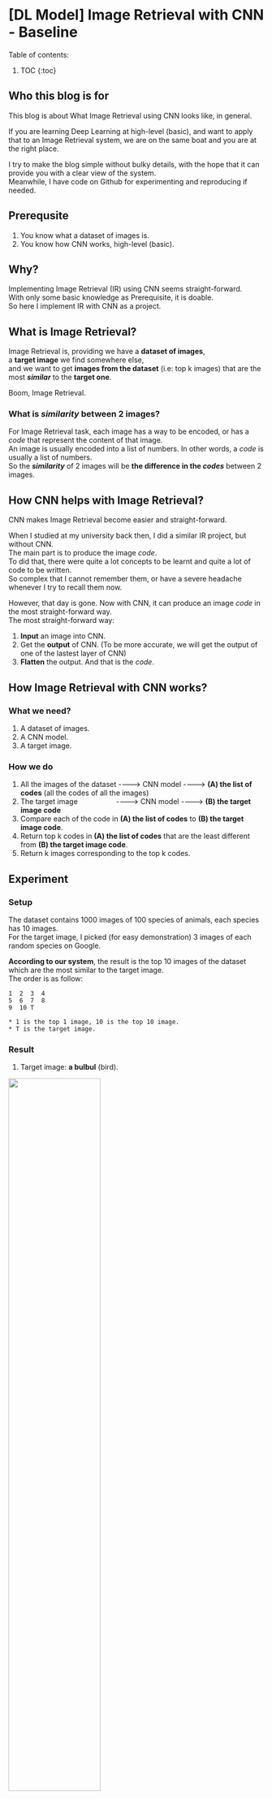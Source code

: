 # [DL Model] Image Retrieval with CNN - Baseline

Table of contents:

1. TOC
{:toc}

## Who this blog is for

This blog is about What Image Retrieval using CNN looks like, in general.  

If you are learning Deep Learning at high-level (basic), and want to apply that to an Image Retrieval system, we are on the same boat and you are at the right place.  

I try to make the blog simple without bulky details, with the hope that it can provide you with a clear view of the system.  
Meanwhile, I have code on Github for experimenting and reproducing if needed.  

## Prerequsite

1. You know what a dataset of images is.
2. You know how CNN works, high-level (basic).

## Why?

Implementing Image Retrieval (IR) using CNN seems straight-forward.  
With only some basic knowledge as Prerequisite, it is doable.  
So here I implement IR with CNN as a project.  

## What is Image Retrieval?

Image Retrieval is, providing we have a **dataset of images**,  
a **target image** we find somewhere else,  
and we want to get **images from the dataset** (i.e: top k images) that are the most ***similar*** to the **target one**.

Boom, Image Retrieval.

### What is ***similarity*** between 2 images?

For Image Retrieval task, each image has a way to be encoded, or has a *code* that represent the content of that image.  
An image is usually encoded into a list of numbers. In other words, a *code* is usually a list of numbers.  
So the ***similarity*** of 2 images will be **the difference in the *codes*** between 2 images.

## How CNN helps with Image Retrieval?

CNN makes Image Retrieval become easier and straight-forward.

When I studied at my university back then, I did a similar IR project, but without CNN.  
The main part is to produce the image *code*.  
To did that, there were quite a lot concepts to be learnt and quite a lot of code to be written.  
So complex that I cannot remember them, or have a severe headache whenever I try to recall them now.

However, that day is gone. Now with CNN, it can produce an image *code* in the most straight-forward way.  
The most straight-forward way:  
1. **Input** an image into CNN.  
2. Get the **output** of CNN. (To be more accurate, we will get the output of one of the lastest layer of CNN)  
3. **Flatten** the output. And that is the *code*.  

## How Image Retrieval with CNN works?

### What we need?
1. A dataset of images.  
2. A CNN model.  
3. A target image.  

### How we do
1. All the images of the dataset ----> CNN model ----> **(A) the list of codes** (all the codes of all the images)  
2. The target image &emsp; &emsp; &emsp; &emsp; ----> CNN model ----> **(B) the target image code**  
3. Compare each of the code in **(A) the list of codes** to **(B) the target image code**.  
4. Return top k codes in **(A) the list of codes** that are the least different from **(B) the target image code**.  
5. Return k images corresponding to the top k codes.  

## Experiment

### Setup

The dataset contains 1000 images of 100 species of animals, each species has 10 images.  
For the target image, I picked (for easy demonstration) 3 images of each random species on Google.  

**According to our system**, the result is the top 10 images of the dataset which are the most similar to the target image.  
The order is as follow:  
```
1  2  3  4
5  6  7  8
9  10 T

* 1 is the top 1 image, 10 is the top 10 image.  
* T is the target image.  
``` 

### Result

1. Target image: **a bulbul** (bird).

<img src="/images/result_bulbul.JPG" width= "60%" height= "60%" center= True>

*Top 1 is an image of a bulbul. However, the others are not images of a bulbul*. 

<br/>

2. Target image: **a loggerhead** (turtle).

<img src="/images/result_loggerhead.JPG" width= "60%" height= "60%">

*Top 1 is an image of a loggerhead. However, the others are not images of a loggerhead*.

<br/>

3. Target image: **a whiptail** (lizard).

<img src= "/images/result_whiptail.JPG" width= "60%" height= "60%">

*Top 1 is an image of a whiptail. However, the others are not images of a whiptail*.

## Issue

### What we want

We want our system to return images of the **same species** as the target image.  
We also want our system to return as **many images in top 10** as possible.  
(For our dataset, each species has 10 images, so the max and ideal number of images returned in top 10 is 10)

### What we get

As we can see, although our system is able to retrieve 1 truely similar image, and the image is top 1, it is not close to what we want.  

### How close is our system to what we want?

Actually, I tried some other images and the system returned nothing relevant.  
So literally, it is not even close.  
:bedge:

## Summary

I implement **Image Retrieval with CNN**.  
CNN helps with producing the code in a very **straight-forward** way.  
However, the system's performance needs improvement.  

## Code  

Here is my code for experimenting.  

I suggest to use it as a reference **for the workflow only**.  
Due to the fact that, the system's performance is only at baseline level.  

[*Image Retrieval with CNN code link (Github)*](https://github.com/AIBendereL/Image_Retrieval_with_CNN_baseline/tree/main)

One thing to be mentioned is that, in the Github code,  
I use the word *feature* for *image code*.  
The reason is that, as I mentioned before, we will get the *image code* from the output of one of the lastest layer of CNN, and the output of a layer is called *feature map*.  
Therefore, in general, people will use the word *feature*.  

## Thoughts after I recovered from a headache

After recovering from a headache given by the system performance, I sought for another one by thinking about improvement in the system's performance.  

Apparently, the result is not good. I want a Image Retrieval with CNN system that can retrieve at least 5 images in top 10.  
So I decide to try to improve the system. But it is for another blog (maybe).  

The workflow is kinda straight-forward tho, thanks to CNN.  
This should help improving the system performance to be easy.  

I heard that, a good practice when doing a Deep Learning project, or building Deep Learning system is, first, to build it end-to-end, in other words, to build a baseline.  
Then iterate over it again and again, end-to-end, for incremental improvement.  
So here it is, the baseline with hope.  

## What next?

For system improvement attempts,  
If I manage to improve the system successfully, there will (may)be a blog "IR with CNN Phase 2", or something like that.  
Meanwhile, please visit my other blogs if you are interested.   

<br/>

---------- Thank you for reading ----------
